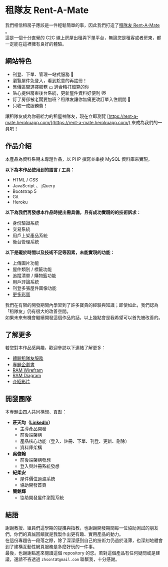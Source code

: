 # 租隊友 Rent-A-Mate

我們相信租房子應該是一件輕鬆簡單的事，因此我們打造了[租隊友 Rent-A-Mate](https://rent-a-mate.herokuapp.com/) 。<br>
這是一個十分直覺的 C2C 線上房屋出租與下單平台，無論您是租客或者房東，都一定能在這裡擁有良好的體驗。

## 網站特色
* 刊登、下單、管理一站式服務 👏
* 瀏覽屋件免登入，看到尬意的再註冊！
* 售價區間選擇服務 💵 適合精打細算的你
* 貼心提供房東後台系統，更新屋件資料好便利 😻
* 訂了房卻被老闆要加班？租隊友讓你無痛更改訂單入住期間 👻
* 只收一成服務費！

讓租隊友成為你最給力的租屋神隊友，現在立即瀏覽 [https://rent-a-mate.herokuapp.com/](https://rent-a-mate.herokuapp.com/) 來成為我們的一員吧！

## 作品介紹
本產品為資科系期末專題作品，以 PHP 撰寫並串接 MySQL 資料庫來實現。

**以下為本作品使用到的語言 / 工具：**
* HTML / CSS
* JavaScript 、 jQuery
* Bootstrap 5
* Git
* Heroku

**以下為我們再發想本作品時提出需具備，且有成功實踐的的技術訴求：**
- 身份驗證系統
- 交易系統
- 用戶上架產品系統
- 後台管理系統

**以下是礙於時間以及技術不足等因素，未能實現的功能：**
- 上傳圖片功能
- 屋件類別 / 標籤功能
- 追蹤清單 / 購物籃功能
- 用戶評論系統
- 刊登多張屋件圖像功能
- [更多彩蛋](https://youtu.be/dQw4w9WgXcQ)

我們在有限的開發期間內學習到了許多寶貴的經驗與知識；即使如此，我們認為「租隊友」仍有很大的改善空間。<br>
如果未來有機會繼續開發這個作品的話，以上幾點會是我希望可以首先被改善的。

## 了解更多
若您對本作品感興趣，歡迎參訪以下連結了解更多：
* [體驗租隊友服務](https://rent-a-mate.herokuapp.com/)
* [專題企劃書](https://docs.google.com/presentation/d/1e0ffrRQENIpJt2ZW6IAH-BKGnpZ3mQmffFPoZhEqSm8/edit?usp=sharing)
* [RAM Wirefram](https://whimsical.com/ram-YTskLpMFG6a5HZAzjorJ4)
* [RAM Diagram](https://miro.com/app/board/uXjVOwr4cqY=/?share_link_id=323276862411)
* [介紹影片](https://youtu.be/HGWa5t9bKm8)

## 開發團隊
本專題由四人共同構想、貢獻：
* **莊天均（[LinkedIn](https://www.linkedin.com/in/zhsont/)）**
    * 主導產品開發
    * 前後端架構
    * 產品核心功能（登入、註冊、下單、刊登、更新、刪除）
    * 資料庫架構
* **吳俊翰**
    * 前後端架構發想
    * 登入與註冊系統發想
* **紀柔安**
    * 屋件價位過濾系統
    * 協助開發首頁
* **簡銘輝**
    * 協助開發屋件瀏覽系統

## 結語

謝謝教授、組員們這學期的提攜與指教，也謝謝開發期間每一位協助測試的朋友們，你們的真誠回饋就是我製作出更有趣、實用產品的動力。<br>
在這份專題告一段落之際，除了深深感到自己的技術力仍過於淺薄，也深刻地體會到了建構互動性網頁服務是多麼好玩的一件事。<br>
最後，也謝謝點進來閱讀這個 repository 的您。若對這個產品有任何疑問或是建議，還請不吝透過 `zhsont`at`gmail.com` 聯繫我，十分感謝。
